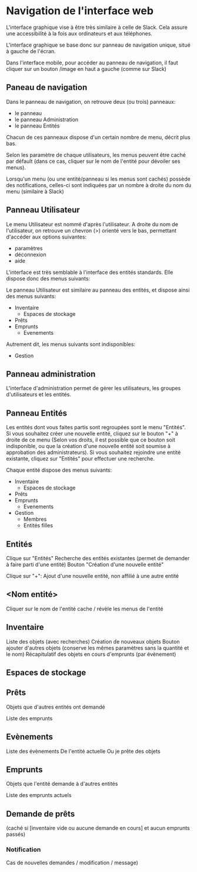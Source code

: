 # Navigation de l'interface web

L'interface graphique vise à être très similaire à celle de Slack. Cela assure une accessibilité à la fois aux ordinateurs et aux téléphones.

L'interface graphique se base donc sur panneau de navigation unique, situé à gauche de l'écran.

Dans l'interface mobile, pour accéder au panneau de navigation, il faut cliquer sur un bouton /image en haut a gauche (comme sur Slack)

## Paneau de navigation

Dans le panneau de navigation, on retrouve deux (ou trois) panneaux:
  - le panneau <Utilisateur>
  - le panneau Administration
  - le panneau Entités

Chacun de ces panneaux dispose d'un certain nombre de menu, décrit plus bas.

Selon les paramètre de chaque utilisateurs, les menus peuvent être caché par défault (dans ce cas, cliquer sur le nom de l'entité pour dévoiler ses menus).

Lorsqu'un menu (ou une entité/panneau si les menus sont cachés) possède des notifications, celles-ci sont indiquées par un nombre à droite du nom du menu (similaire à Slack)

## Panneau Utilisateur

Le menu Utilisateur est nommé d'après l'utilisateur. A droite du nom de l'utilisateur, on retrouve un chevron (>) orienté vers le bas, permettant d'accéder aux options suivantes:
  - paramètres
  - déconnexion
  - aide

L'interface <Utilisateur> est très semblable à l'interface des entités standards. Elle dispose donc des menus suivants:

Le panneau Utilisateur est similaire au panneau des entités, et dispose ainsi des menus suivants:
  - Inventaire
    - Espaces de stockage
  - Prêts
  - Emprunts
    - Evenements

Autrement dit, les menus suivants sont indisponibles:
  - Gestion

## Panneau administration

L'interface d'administration permet de gérer les utilisateurs, les groupes d'utilisateurs et les entités.

## Panneau Entités 

Les entités dont vous faites partis sont regroupées sont le menu "Entités". Si vous souhaitez créer une nouvelle entité, cliquez sur le bouton "+" à droite de ce menu (Selon vos droits, il est possible que ce bouton soit indisponible, ou que la création d'une nouvelle entité soit soumise à approbation des administrateurs).
Si vous souhaitez rejoindre une entité existante, cliquez sur "Entités" pour effectuer une recherche.

Chaque entité dispose des menus suivants:
  - Inventaire
    - Espaces de stockage
  - Prêts
  - Emprunts
    - Evenements
  - Gestion
    - Membres
    - Entités filles

## Entités

Clique sur "Entités"
  Recherche des entités existantes (permet de demander à faire parti d'une entité)
  Bouton "Création d'une nouvelle entité"

Clique sur "+": Ajout d'une nouvelle entité, non affilié à une autre entité

## <Nom entité>

Cliquer sur le nom de l'entité cache / révèle les menus de l'entité

## Inventaire

Liste des objets (avec recherches)
  Création de nouveaux objets
    Bouton ajouter d'autres objets (conserve les mêmes paramètres sans la quantité et le nom)
Récapitulatif des objets en cours d'emprunts (par évènement)

## Espaces de stockage

## Prêts

Objets que d'autres entités ont demandé

Liste des emprunts

## Evènements

Liste des évènements
  De l'entité actuelle
  Ou je prête des objets

## Emprunts

Objets que l'entité demande à d'autres entités

Liste des emprunts actuels

## Demande de prêts
  (caché si [inventaire vide ou aucune demande en cours] et aucun emprunts passés)
### Notification
  Cas de nouvelles demandes / modification / message)

